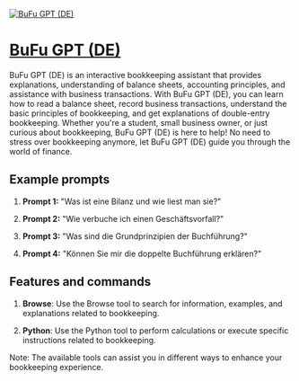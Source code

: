 [![BuFu GPT (DE)](https://files.oaiusercontent.com/file-Ck9Ca0szqYHc18Lfx1AuWIol?se=2123-10-17T10%3A43%3A45Z&sp=r&sv=2021-08-06&sr=b&rscc=max-age%3D31536000%2C%20immutable&rscd=attachment%3B%20filename%3Dbd1490eb-21f4-4166-974a-3a497dde32bf.png&sig=ALWpFSp7Vy2LGUzX5nWNE6CX6JXPaWFUa8/AMIOV1bE%3D)](https://chat.openai.com/g/g-qVSa4SH08-bufu-gpt-de)

# [BuFu GPT (DE)](https://chat.openai.com/g/g-qVSa4SH08-bufu-gpt-de)

BuFu GPT (DE) is an interactive bookkeeping assistant that provides explanations, understanding of balance sheets, accounting principles, and assistance with business transactions. With BuFu GPT (DE), you can learn how to read a balance sheet, record business transactions, understand the basic principles of bookkeeping, and get explanations of double-entry bookkeeping. Whether you're a student, small business owner, or just curious about bookkeeping, BuFu GPT (DE) is here to help! No need to stress over bookkeeping anymore, let BuFu GPT (DE) guide you through the world of finance.

## Example prompts

1. **Prompt 1:** "Was ist eine Bilanz und wie liest man sie?"

2. **Prompt 2:** "Wie verbuche ich einen Geschäftsvorfall?"

3. **Prompt 3:** "Was sind die Grundprinzipien der Buchführung?"

4. **Prompt 4:** "Können Sie mir die doppelte Buchführung erklären?"

## Features and commands

1. **Browse**: Use the Browse tool to search for information, examples, and explanations related to bookkeeping.

2. **Python**: Use the Python tool to perform calculations or execute specific instructions related to bookkeeping.

Note: The available tools can assist you in different ways to enhance your bookkeeping experience.